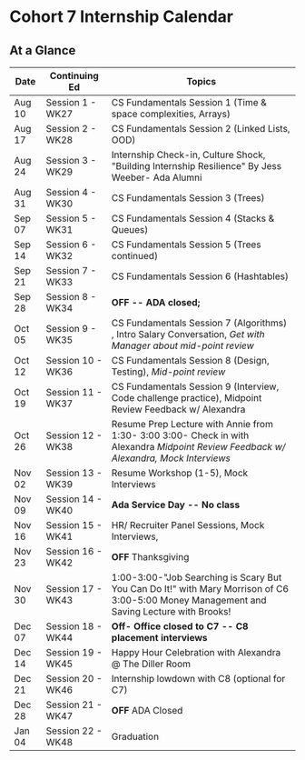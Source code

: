 # Cohort 7 Internship Calendar

## At a Glance

Date    | Continuing Ed         | Topics
--------|----------------|-----------------------------
Aug 10  | Session 1 - WK27 | CS Fundamentals Session 1 (Time & space complexities, Arrays)
Aug 17  | Session 2 - WK28 | CS Fundamentals Session 2 (Linked Lists, OOD)
Aug 24  | Session 3 - WK29 | Internship Check-in, Culture Shock, "Building Internship Resilience" By Jess Weeber- Ada Alumni
Aug 31  | Session 4 - WK30 | CS Fundamentals Session 3 (Trees)
Sep 07  | Session 5 - WK31 | CS Fundamentals Session 4 (Stacks & Queues)
Sep 14  | Session 6 - WK32 | CS Fundamentals Session 5 (Trees continued)
Sep 21  | Session 7 - WK33 | CS Fundamentals Session 6 (Hashtables)
Sep 28  | Session 8 - WK34 | **OFF -- ADA closed;**
Oct 05  | Session 9 - WK35 | CS Fundamentals Session 7 (Algorithms) , Intro Salary Conversation, *Get with Manager about mid-point review*
Oct 12  | Session 10 - WK36 | CS Fundamentals Session 8 (Design, Testing), *Mid-point review*
Oct 19  | Session 11 - WK37 | CS Fundamentals Session 9 (Interview, Code challenge practice), Midpoint Review Feedback w/ Alexandra
Oct 26  | Session 12 - WK38 | Resume Prep Lecture with Annie from 1:30- 3:00   3:00- Check in with Alexandra *Midpoint Review Feedback w/ Alexandra, Mock Interviews*
Nov 02  | Session 13 - WK39 | Resume Workshop (1-5),  Mock Interviews  
Nov 09  | Session 14 - WK40 | **Ada Service Day -- No class**
Nov 16  | Session 15 - WK41 |HR/ Recruiter Panel Sessions, Mock Interviews, 
Nov 23  | Session 16 - WK42 | **OFF** Thanksgiving
Nov 30  | Session 17 - WK43 | 1:00-3:00-"Job Searching is Scary But You Can Do It!" with Mary Morrison of C6 3:00-5:00 Money Management and Saving Lecture with Brooks! 
Dec 07  | Session 18 - WK44 | **Off- Office closed to C7 -- C8 placement interviews**
Dec 14  | Session 19 - WK45 | Happy Hour Celebration with Alexandra @ The Diller Room
Dec 21  | Session 20 - WK46 | Internship lowdown with C8 (optional for C7)
Dec 28  | Session 21 - WK47 | **OFF** ADA Closed
Jan 04  | Session 22 - WK48 | Graduation

